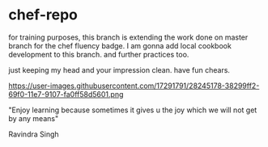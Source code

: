 # chef-repo
for training purposes, this branch is extending the work done on master branch for  the chef fluency badge.  I am gonna add local cookbook development to this branch. and further practices too. 

just keeping my head and your impression clean. have fun chears.

https://user-images.githubusercontent.com/17291791/28245178-38299ff2-69f0-11e7-9107-fa0ff58d5601.png


"Enjoy learning because sometimes it gives u the joy which we will not get by any means"

Ravindra Singh

